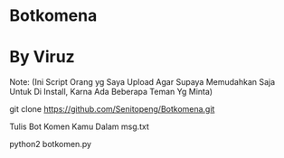 # Botkomena
# By Viruz

Note: (Ini Script Orang yg Saya Upload Agar Supaya Memudahkan Saja Untuk Di Install, Karna Ada Beberapa Teman Yg Minta)


git clone https://github.com/Senitopeng/Botkomena.git

Tulis Bot Komen Kamu Dalam msg.txt

python2 botkomen.py
